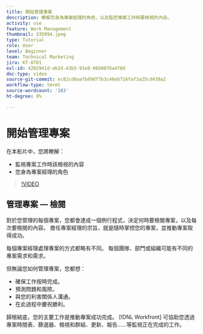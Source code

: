 ```yaml
---
title: 開始管理專案
description: 瞭解您身為專案經理的角色，以及監控專案工作時要檢視的內容。
activity: use
feature: Work Management
thumbnail: 335094.jpeg
type: Tutorial
role: User
level: Beginner
team: Technical Marketing
jira: KT-8781
exl-id: 4202941d-eb2d-43b5-91e8-06b0076a470d
doc-type: video
source-git-commit: ec82cd0aafb89df7b3c46eb716faf3a25cd438a2
workflow-type: tm+mt
source-wordcount: '183'
ht-degree: 0%

---
```


# 開始管理專案

在本影片中，您將瞭解：

* 監視專案工作時該檢視的內容
* 您身為專案經理的角色

>[!VIDEO](https://video.tv.adobe.com/v/335094/?quality=12&learn=on)

## 管理專案 — 檢閱

對於您管理的每個專案，您都會達成一個例行程式，決定何時要檢閱專案，以及每次要檢閱的內容。 擔任專案經理的宗旨，就是隨時掌控您的專案，並推動專案取得成功。

每個專案經理處理專案的方式都略有不同。 每個團隊、部門或組織可能有不同的專案需求和需求。

但無論您如何管理專案，您都想：

* 確保工作按時完成。
* 預測問題和風險。
* 與您的利害關係人溝通。
* 在此過程中慶祝勝利。

歸根結底，您的主要工作是推動專案成功完成。 [!DNL Workfront] 可協助您透過專案時間表、篩選器、檢視和群組、更新、報告……等監視正在完成的工作。

<!---
learn more urls
3 universal principles of project management
What is a project manager?
Project management knowledge areas
9 best practices for effective project management
10 work management problems and how to solve them
--->
